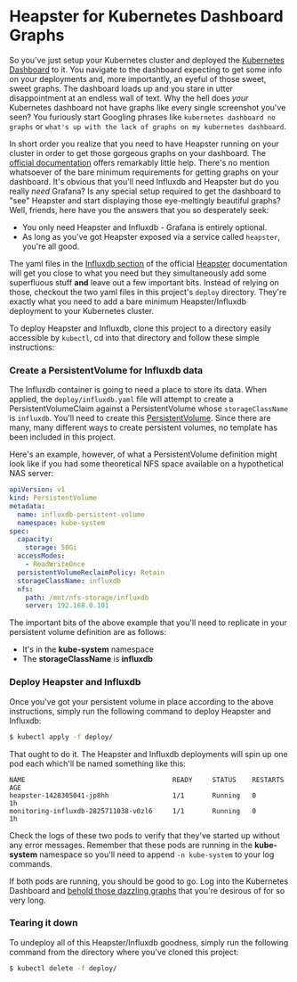 # Heapster for Kubernetes Dashboard Graphs
So you've just setup your Kubernetes cluster and deployed the [Kubernetes Dashboard](https://github.com/kubernetes/dashboard) to it.
You navigate to the dashboard expecting to get some info on your deployments and, more importantly, an eyeful
of those sweet, sweet graphs.  The dashboard loads up and you stare in utter disappointment at an endless wall of text.
Why the hell does _your_ Kubernetes dashboard not have graphs like every single screenshot you've seen?  You furiously
start Googling phrases like `kubernetes dashboard no graphs` or `what's up with the lack of graphs on my kubernetes dashboard`.

In short order you realize that you need to have Heapster running on your cluster in order to get those gorgeous graphs
on your dashboard.  The [official documentation](https://github.com/kubernetes/heapster) offers remarkably little help.
There's no mention whatsoever of the bare minimum requirements for getting graphs on your dashboard.  It's obvious that
you'll need Influxdb and Heapster but do you really _need_ Grafana?  Is any special setup required to get the dashboard to
"see" Heapster and start displaying those eye-meltingly beautiful graphs?  Well, friends, here have you the answers that
you so desperately seek:

* You only need Heapster and Influxdb - Grafana is entirely optional.
* As long as you've got Heapster exposed via a service called `heapster`, you're all good.

The yaml files in the [Influxdb section](https://github.com/kubernetes/heapster/tree/master/deploy/kube-config/influxdb) 
of the official [Heapster](https://github.com/kubernetes/heapster) documentation will get you close to what you need but
they simultaneously add some superfluous stuff **and** leave out a few important bits.  Instead of relying on those, checkout
the two yaml files in this project's `deploy` directory.  They're exactly what you need to add a bare minimum Heapster/Influxdb
deployment to your Kubernetes cluster.

To deploy Heapster and Influxdb, clone this project to a directory easily accessible by `kubectl`, cd into that directory
and follow these simple instructions:

### Create a PersistentVolume for Influxdb data
The Influxdb container is going to need a place to store its data.  When applied, the `deploy/influxdb.yaml` file 
will attempt to create a PersistentVolumeClaim against a PersistentVolume whose `storageClassName` is `influxdb`.
You'll need to create this [PersistentVolume](https://kubernetes.io/docs/concepts/storage/persistent-volumes/).
Since there are many, many different ways to create persistent volumes, no template has been included in this project.

Here's an example, however, of what a PersistentVolume definition might look like if you had some theoretical NFS space
available on a hypothetical NAS server:

```yaml
apiVersion: v1
kind: PersistentVolume
metadata:
  name: influxdb-persistent-volume
  namespace: kube-system
spec:
  capacity:
    storage: 50Gi
  accessModes:
    - ReadWriteOnce
  persistentVolumeReclaimPolicy: Retain
  storageClassName: influxdb
  nfs:
    path: /mnt/nfs-storage/influxdb
    server: 192.168.0.101
```

The important bits of the above example that you'll need to replicate in your persistent volume definition are as follows:

* It's in the **kube-system** namespace
* The **storageClassName** is **influxdb**

### Deploy Heapster and Influxdb
Once you've got your persistent volume in place according to the above instructions, simply run the following command to
deploy Heapster and Influxdb:

```bash
$ kubectl apply -f deploy/
```

That ought to do it.  The Heapster and Influxdb deployments will spin up one pod each which'll be named something like this:

```
NAME                                     READY     STATUS    RESTARTS   AGE
heapster-1428305041-jp8hh                1/1       Running   0          1h
monitoring-influxdb-2825711038-v0zl6     1/1       Running   0          1h
```

Check the logs of these two pods to verify that they've started up without any error messages.  Remember that these pods
are running in the **kube-system** namespace so you'll need to append `-n kube-system` to your log commands.

If both pods are running, you should be good to go.  Log into the Kubernetes Dashboard and 
[behold those dazzling graphs](https://www.youtube.com/watch?v=sIlNIVXpIns) that you're desirous of for so very long.

### Tearing it down
To undeploy all of this Heapster/Influxdb goodness, simply run the following command from the directory where you've
cloned this project:

```bash
$ kubectl delete -f deploy/
```